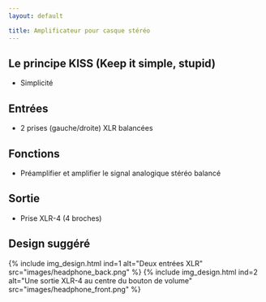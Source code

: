 ```yaml
---
layout: default

title: Amplificateur pour casque stéréo
---
```


## Le principe KISS (Keep it simple, stupid)

* Simplicité

## Entrées

* 2 prises (gauche/droite) XLR balancées

## Fonctions

* Préamplifier et amplifier le signal analogique stéréo balancé

## Sortie

* Prise XLR-4 (4 broches)

## Design suggéré

{% include img_design.html ind=1 alt="Deux entrées XLR" src="images/headphone_back.png" %}
{% include img_design.html ind=2 alt="Une sortie XLR-4 au centre du bouton de volume" src="images/headphone_front.png" %}
